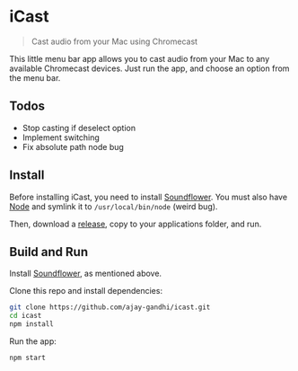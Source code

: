 # iCast

> Cast audio from your Mac using Chromecast

This little menu bar app allows you to cast audio from your Mac to any available
Chromecast devices. Just run the app, and choose an option from the menu bar.

## Todos

* Stop casting if deselect option
* Implement switching
* Fix absolute path node bug

## Install

Before installing iCast, you need to install
[Soundflower](https://github.com/mattingalls/Soundflower). You must also have
[Node](https://nodejs.org) and symlink it to `/usr/local/bin/node` (weird bug).

Then, download a [release](https://github.com/ajay-gandhi/icast/releases), copy
to your applications folder, and run.

## Build and Run

Install [Soundflower](https://github.com/mattingalls/Soundflower), as mentioned
above.

Clone this repo and install dependencies:

```bash
git clone https://github.com/ajay-gandhi/icast.git
cd icast
npm install
```

Run the app:

```bash
npm start
```
